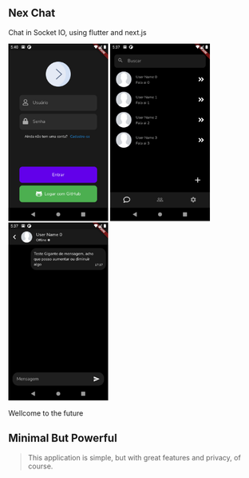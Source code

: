 ## Nex Chat
Chat in Socket IO, using flutter and next.js


<img src="assets/screens/login-v1.png" alt="drawing" width="200"/> 
<img src="assets/screens/chats-v1.png" alt="drawing" width="200"/> 
<img src="assets/screens/into_chats-v1.png" alt="drawing" width="200"/> 

Wellcome to the future

## Minimal But Powerful

>This application is simple, but with great features and privacy, of course.